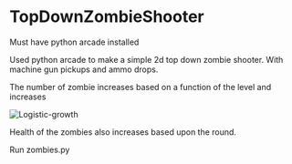 # TopDownZombieShooter
Must have python arcade installed

Used python arcade to make a simple 2d top down zombie shooter.
With machine gun pickups and ammo drops.

The number of zombie increases based on a function of the level and increases

![Logistic-growth](https://external-content.duckduckgo.com/iu/?u=https%3A%2F%2Fqph.fs.quoracdn.net%2Fmain-qimg-bb31fa087fd4fb40f014b027066f63f4&f=1&nofb=1)

Health of the zombies also increases based upon the round.


Run zombies.py
